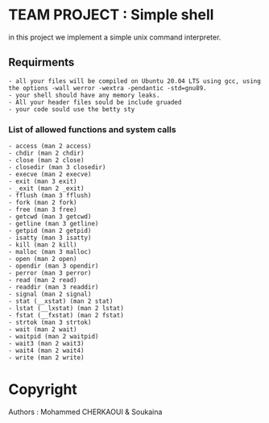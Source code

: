 # TEAM PROJECT : Simple shell

in this project we implement a simple unix command interpreter.

## Requirments

	- all your files will be compiled on Ubuntu 20.04 LTS using gcc, using the options -wall werror -wextra -pendantic -std=gnu89.
	- your shell should have any memory leaks.
	- All your header files sould be include gruaded
	- your code sould use the betty sty
### List of allowed functions and system calls
	- access (man 2 access)
	- chdir (man 2 chdir)
	- close (man 2 close)
	- closedir (man 3 closedir)
	- execve (man 2 execve)
	- exit (man 3 exit)
	- _exit (man 2 _exit)
	- fflush (man 3 fflush)
	- fork (man 2 fork)
	- free (man 3 free)
	- getcwd (man 3 getcwd)
	- getline (man 3 getline)
	- getpid (man 2 getpid)
	- isatty (man 3 isatty)
	- kill (man 2 kill)
	- malloc (man 3 malloc)
	- open (man 2 open)
	- opendir (man 3 opendir)
	- perror (man 3 perror)
	- read (man 2 read)
	- readdir (man 3 readdir)
	- signal (man 2 signal)
	- stat (__xstat) (man 2 stat)
	- lstat (__lxstat) (man 2 lstat)
	- fstat (__fxstat) (man 2 fstat)
	- strtok (man 3 strtok)
	- wait (man 2 wait)
	- waitpid (man 2 waitpid)
	- wait3 (man 2 wait3)
	- wait4 (man 2 wait4)
	- write (man 2 write)

# Copyright
Authors : Mohammed CHERKAOUI & Soukaina
